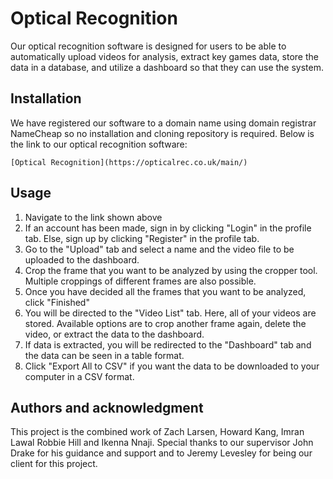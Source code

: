 # Optical Recognition

Our optical recognition software is designed for users to be able to automatically upload videos for analysis, extract key games data, store the data in a database, and utilize a dashboard so that they can use the system.

## Installation

We have registered our software to a domain name using domain registrar NameCheap so no installation and cloning repository is required. Below is the link to our optical recognition software:

```
[Optical Recognition](https://opticalrec.co.uk/main/)
```

## Usage
1. Navigate to the link shown above
2. If an account has been made, sign in by clicking "Login" in the profile tab. Else, sign up by clicking "Register" in the profile tab.
3. Go to the "Upload" tab and select a name and the video file to be uploaded to the dashboard.
4. Crop the frame that you want to be analyzed by using the cropper tool. Multiple croppings of different frames are also possible.
5. Once you have decided all the frames that you want to be analyzed, click "Finished"
6. You will be directed to the "Video List" tab. Here, all of your videos are stored. Available options are to crop another frame again, delete the video, or extract the data to the dashboard.
7. If data is extracted, you will be redirected to the "Dashboard" tab and the data can be seen in a table format.
8. Click "Export All to CSV" if you want the data to be downloaded to your computer in a CSV format.


## Authors and acknowledgment
This project is the combined work of Zach Larsen, Howard Kang, Imran Lawal Robbie Hill and Ikenna Nnaji. Special thanks to our supervisor John Drake for his guidance and support and to Jeremy Levesley for being our client for this project.